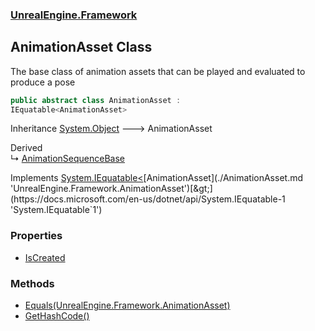 ### [UnrealEngine.Framework](./UnrealEngine-Framework.md 'UnrealEngine.Framework')
## AnimationAsset Class
The base class of animation assets that can be played and evaluated to produce a pose  
```csharp
public abstract class AnimationAsset :
IEquatable<AnimationAsset>
```
Inheritance [System.Object](https://docs.microsoft.com/en-us/dotnet/api/System.Object 'System.Object') &#129106; AnimationAsset  

Derived  
&#8627; [AnimationSequenceBase](./AnimationSequenceBase.md 'UnrealEngine.Framework.AnimationSequenceBase')  

Implements [System.IEquatable&lt;](https://docs.microsoft.com/en-us/dotnet/api/System.IEquatable-1 'System.IEquatable`1')[AnimationAsset](./AnimationAsset.md 'UnrealEngine.Framework.AnimationAsset')[&gt;](https://docs.microsoft.com/en-us/dotnet/api/System.IEquatable-1 'System.IEquatable`1')  
### Properties
- [IsCreated](./AnimationAsset-IsCreated.md 'UnrealEngine.Framework.AnimationAsset.IsCreated')
### Methods
- [Equals(UnrealEngine.Framework.AnimationAsset)](./AnimationAsset-Equals(AnimationAsset).md 'UnrealEngine.Framework.AnimationAsset.Equals(UnrealEngine.Framework.AnimationAsset)')
- [GetHashCode()](./AnimationAsset-GetHashCode().md 'UnrealEngine.Framework.AnimationAsset.GetHashCode()')
